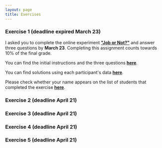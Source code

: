 ```yaml
---
layout: page
title: Exercises
---
```


### Exercise 1 (deadline expired March 23)

I asked you to complete the online experiment <a href="https://evidencebaseddm.formr.org "><b>"Job or Not?"</b></a> and answer three questions by **March 23**. Completing this assignment  counts towards 10% of the final grade.

You can find the initial instructions and the three questions <a href="http://matarui.github.io/evidencebaseddm/assets/exercises/exercise1.html"><b>here</b></a>.

You can find solutions using each participant's data <a href="http://matarui.github.io/evidencebaseddm/assets/exercises/exercise1_solutions.html"><b>here</b></a>.

Please check whether your name appears on the list of students that completed the exercise <a href="http://matarui.github.io/evidencebaseddm/assets/exercises/Exercise1_studentlist.pdf"><b>here</b></a>.

### Exercise 2 (deadline April 21)

### Exercise 3 (deadline April 21)

### Exercise 4 (deadline April 21)

### Exercise 5 (deadline April 21)
